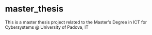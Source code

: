# master_thesis
This is a master thesis project related to the Master's Degree in ICT for Cybersystems @ University of Padova, IT
